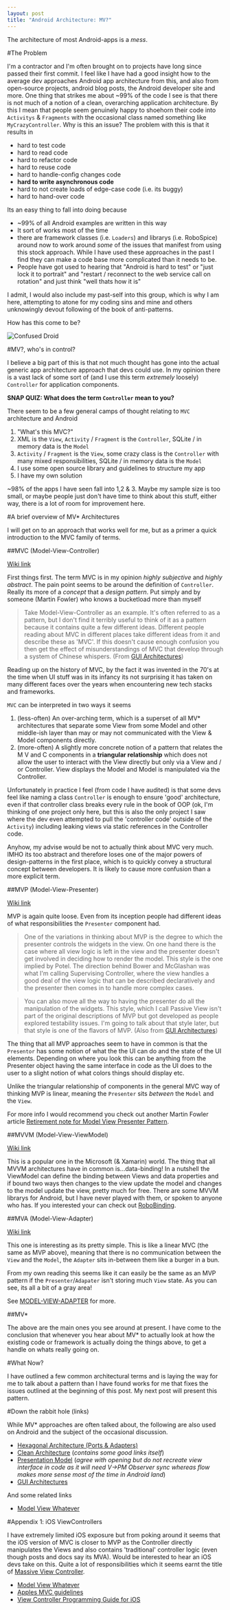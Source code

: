 ```yaml
---
layout: post
title: "Android Architecture: MV?"
---
```


The architecture of most Android-apps is a _mess_. 

#The Problem

I'm a contractor and I'm often brought on to projects have long since passed their first commit. I feel like I have had a good insight how to the average dev approaches Android app architecture from this, and also from open-source projects, android blog posts, the Android developer site and more. One thing that strikes me about ~99% of the code I see is that there is not much of a notion of a clean, overarching application architecture. By this I mean that people seem genuinely happy to shoehorn their code into `Activitys` & `Fragments` with the occasional class named something like `MyCrazyController`. Why is this an issue? The problem with this is that it results in

- hard to test code
- hard to read code
- hard to refactor code
- hard to reuse code
- hard to handle-config changes code
- **hard to write asynchronous code**
- hard to not create loads of edge-case code (i.e. its buggy)
- hard to hand-over code

Its an easy thing to fall into doing because

- ~99% of all Android examples are written in this way
- It sort of works most of the time
- there are framework classes (i.e. `Loaders`) and librarys (i.e. RoboSpice) around now to work around _some_ of the issues that manifest from using this stock approach. While I have used these approaches in the past I find they can make a code base more complicated than it needs to be.
- People have got used to hearing that "Android is hard to test" or "just lock it to portrait" and "restart / reconnect to the web service call on rotation" and just think "well thats how it is"

I admit, I would also include my past-self into this group, which is why I am here, attempting to atone for my coding sins and mine and others unknowingly devout following of the book of anti-patterns.

How has this come to be?

<img src="/images/blog/droid_confused.png" alt="Confused Droid" />

#MV?, who's in control?

I believe a big part of this is that not much thought has gone into the actual generic app architecture approach that devs could use. In my opinion there is a vast lack of some sort of (and I use this term _extremely_ loosely) `Controller` for application components.

__SNAP QUIZ: What does the term `Controller` mean to you?__

There seem to be a few general camps of thought relating to `MVC` architecture and Android

1. "What's this MVC?"
2. XML is the `View`, `Activity` / `Fragment` is the `Controller`,  SQLite / in memory data is the `Model` 
3. `Activity` / `Fragment` is the `View`, some crazy class is the `Controller` with many mixed responsibilities, SQLite / in memory data is the `Model` 
4. I use some open source library and guidelines to structure my app
5. I have my own solution

~98% of the apps I have seen fall into 1,2 & 3. Maybe my sample size is too small, or maybe people just don't have time to think about this stuff, either way, there is a lot of room for improvement here.

#A brief overview of MV* Architectures

I will get on to an approach that works well for me, but as a primer a quick introduction to the MVC family of terms.

##MVC (Model-View-Controller)

[Wiki link](http://en.wikipedia.org/wiki/Model%E2%80%93view%E2%80%93controller)

First things first. The term MVC is in my opinion _highly subjective_ and _highly abstract_. The pain point seems to be around the definition of `Controller`. Really its more of a _concept_ that a _design pattern_. Put simply and by someone (Martin Fowler) who knows a bucketload more than myself

> Take Model-View-Controller as an example. It's often referred to as a pattern, but I don't find it terribly useful to think of it as a pattern because it contains quite a few different ideas. Different people reading about MVC in different places take different ideas from it and describe these as 'MVC'. If this doesn't cause enough confusion you then get the effect of misunderstandings of MVC that develop through a system of Chinese whispers. (From [GUI Architectures](http://martinfowler.com/eaaDev/uiArchs.html))

Reading up on the history of MVC, by the fact it was invented in the 70's at the time when UI stuff was in its infancy its not surprising it has taken on many different faces over the years when encountering new tech stacks and frameworks. 

`MVC` can be interpreted in two ways it seems

1. (less-often) An over-arching term, which is a superset of all MV* architectures that separate some View from some Model and other middle-ish layer than may or may not communicated with the View & Model components directly. 
2. (more-often) A slightly more concrete notion of a pattern that relates the M V and C components in a **triangular relationship** which does not allow the user to interact with the View directly but only via a View and / or Controller. View displays the Model and Model is manipulated via the Controller. 

Unfortunately in practice I feel (from code I have audited) is that some devs feel like naming a class `Controller` is enough to ensure 'good' architecture, even if that controller class breaks every rule in the book of OOP (ok, I'm thinking of one project only here, but this is also the only project I saw where the dev even attempted to pull the 'controller code' outside of the `Activity`) including leaking views via static references in the Controller code.

Anyhow, my advise would be not to actually think about MVC very much. IMHO its too abstract and therefore loses one of the major powers of design-patterns in the first place, which is to quickly convey a structural concept between developers. It is likely to cause more confusion than a more explicit term.

##MVP (Model-View-Presenter)

[Wiki link](http://en.wikipedia.org/wiki/Model%E2%80%93view%E2%80%93presenter) 

MVP is again quite loose. Even from its inception people had different ideas of what responsibilities the `Presenter` component had.

> One of the variations in thinking about MVP is the degree to which the presenter controls the widgets in the view. On one hand there is the case where all view logic is left in the view and the presenter doesn't get involved in deciding how to render the model. This style is the one implied by Potel. The direction behind Bower and McGlashan was what I'm calling Supervising Controller, where the view handles a good deal of the view logic that can be described declaratively and the presenter then comes in to handle more complex cases. 

> You can also move all the way to having the presenter do all the manipulation of the widgets. This style, which I call Passive View isn't part of the original descriptions of MVP but got developed as people explored testability issues. I'm going to talk about that style later, but that style is one of the flavors of MVP. (Also from [GUI Architectures](http://martinfowler.com/eaaDev/uiArchs.html))

The thing that all MVP approaches seem to have in common is that the `Presentor` has some notion of what the the UI can do and the state of the UI elements. Depending on where you look this can be anything from the Presenter object having the same interface in code as the UI does to the user to a slight notion of what colors things should display etc.

Unlike the triangular relationship of components in the general MVC way of thinking MVP is linear, meaning the `Presenter` sits _between_ the `Model` and the `View`.

For more info I would recommend you check out another Martin Fowler article [Retirement note for Model View Presenter Pattern](http://martinfowler.com/eaaDev/ModelViewPresenter.html).



##MVVM (Model-View-ViewModel)

[Wiki link](http://en.wikipedia.org/wiki/Model_View_ViewModel)

This is a popular one in the Microsoft (& Xamarin) world. The thing that all MVVM architectures have in common is...data-binding! In a nutshell the ViewModel can define the binding between Views and data properties and if bound two ways then changes to the view update the model and changes to the model update the view, pretty much for free. There are some MVVM librarys for Android, but I have never played with them, or spoken to anyone who has. If you interested your can check out [RoboBinding](http://robobinding.github.io/RoboBinding/).

##MVA (Model-View-Adapter)

[Wiki link](http://en.wikipedia.org/wiki/Model%E2%80%93view%E2%80%93adapter)

This one is interesting as its pretty simple. This is like a linear MVC (the same as MVP above), meaning that there is no communication between the `View` and the `Model`, the `Adapter` sits in-between them like a burger in a bun.

From my own reading this seems like it can easily be the same as an MVP pattern if the `Presenter`/`Adapater` isn't storing much `View` state. As you can see, its all a bit of a gray area!

See [MODEL-VIEW-ADAPTER](https://www.palantir.com/2009/04/model-view-adapter/) for more.

##MV*

The above are the main ones you see around at present. I have come to the conclusion that whenever you hear about MV* to actually look at how the existing code or framework is actually doing the things above, to get a handle on whats really going on.

#What Now?

I have outlined a few common architectural terms and is laying the way for me to talk about a pattern than I have found works for me that fixes the issues outlined at the beginning of this post. My next post will present this pattern.

#Down the rabbit hole (links)

While MV* approaches are often talked about, the following are also used on Android and the subject of the occasional discussion.

- [Hexagonal Architecture (Ports & Adapters)](http://alistair.cockburn.us/Hexagonal+architecture)
- [Clean Architecture](http://blog.8thlight.com/uncle-bob/2012/08/13/the-clean-architecture.html) (_contains some good links itself_)
- [Presentation Model](http://martinfowler.com/eaaDev/PresentationModel.html) (_agree with opening but do not recreate view interface in code as it will need V->PM Observer sync whereas flow makes more sense most of the time in Android land_) 
- [GUI Architectures](http://martinfowler.com/eaaDev/uiArchs.html)

And some related links

- [Model View Whatever](http://khanlou.com/2014/03/model-view-whatever/)

#Appendix 1: iOS ViewControllers

I have extremely limited iOS exposure but from poking around it seems that the iOS version of MVC is closer to MVP as the Controller directly manipulates the Views and also contains 'traditional' controller logic (even though posts and docs say its MVA). Would be interested to hear an iOS devs take on this. Quite a lot of responsibilities which it seems earnt the title of [Massive View Controller](https://twitter.com/Colin_Campbell/status/293167951132098560).

- [Model View Whatever](http://khanlou.com/2014/03/model-view-whatever/)
- [Apples MVC guidelines](https://developer.apple.com/library/ios/documentation/General/Conceptual/CocoaEncyclopedia/Model-View-Controller/Model-View-Controller.html)
- [View Controller Programming Guide for iOS](https://developer.apple.com/library/ios/featuredarticles/ViewControllerPGforiPhoneOS/Introduction/Introduction.html)






